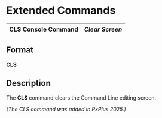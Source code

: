 # Extended Commands

**CLS Console Command** |  **_Clear Screen_**  
---|---  
  
## Format

**CLS**

## Description

The **CLS** command clears the Command Line editing screen.

_(The CLS command was added in PxPlus 2025.)_
